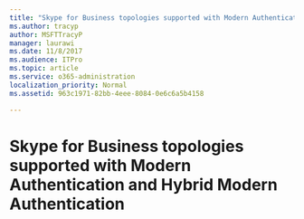 ```yaml
---
title: "Skype for Business topologies supported with Modern Authentication and Hybrid Modern Authentication"
ms.author: tracyp
author: MSFTTracyP
manager: laurawi
ms.date: 11/8/2017
ms.audience: ITPro
ms.topic: article
ms.service: o365-administration
localization_priority: Normal
ms.assetid: 963c1971-82bb-4eee-8084-0e6c6a5b4158

---
```


# Skype for Business topologies supported with Modern Authentication and Hybrid Modern Authentication


